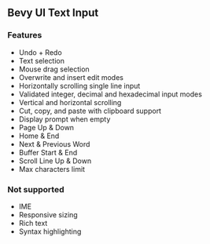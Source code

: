 ## Bevy UI Text Input

### Features

* Undo + Redo
* Text selection
* Mouse drag selection
* Overwrite and insert edit modes
* Horizontally scrolling single line input
* Validated integer, decimal and hexadecimal input modes
* Vertical and horizontal scrolling
* Cut, copy, and paste with clipboard support
* Display prompt when empty
* Page Up & Down
* Home & End
* Next & Previous Word
* Buffer Start & End
* Scroll Line Up & Down
* Max characters limit

### Not supported

* IME
* Responsive sizing
* Rich text
* Syntax highlighting